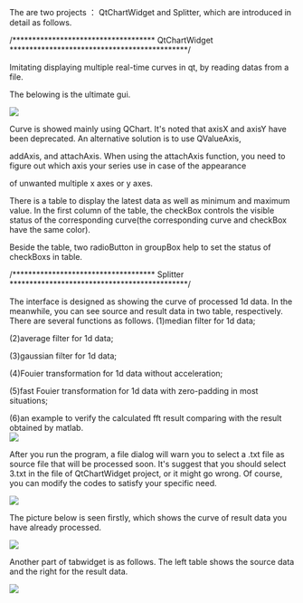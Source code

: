 The are two projects ： QtChartWidget and Splitter, which are introduced in detail as follows.


/************************************ QtChartWidget *********************************************/ 


Imitating displaying multiple real-time curves in qt, by reading datas from a file.

The belowing is the ultimate gui.

![](https://github.com/liming467/QtChartWidget/blob/master/gui.png)

Curve is showed mainly using QChart. It's noted that axisX and axisY have been deprecated. An alternative solution is to use QValueAxis, 

addAxis, and attachAxis. When using the attachAxis function, you need to figure out which axis your series use in case of the appearance 

of unwanted multiple x axes or y axes.

There is a table to display the latest data as well as minimum and maximum value. In the first column of the table, the checkBox controls the visible status of the corresponding curve(the corresponding curve and checkBox have the same color).       

Beside the table, two radioButton in groupBox help to set the status of checkBoxs in table.






/************************************ Splitter *********************************************/ 


The interface is designed as showing the curve of processed 1d data. In the meanwhile, you can see source and result data in two table, respectively. There are several functions as follows.
(1)median filter for 1d data;

(2)average filter for 1d data;

(3)gaussian filter for 1d data;

(4)Fouier transformation for 1d data without acceleration;

(5)fast Fouier transformation for 1d data with zero-padding in most situations;

(6)an example to verify the calculated fft result comparing with the result obtained by matlab.   
![](https://github.com/liming467/QtChartWidget/blob/master/actions.png)

After you run the program, a file dialog will warn you to select a .txt file as source file that will be processed soon. It's suggest that you should select 3.txt in the file of QtChartWidget project, or it might go wrong. Of course, you can modify the codes to satisfy your specific need. 

![](https://github.com/liming467/QtChartWidget/blob/master/path.png)

The picture below is seen firstly, which shows the curve of result data you have already processed.  

![](https://github.com/liming467/QtChartWidget/blob/master/chartView.png)

Another part of tabwidget is as follows. The left table shows the source data and the right for the result data.     

![](https://github.com/liming467/QtChartWidget/blob/master/table.png)




